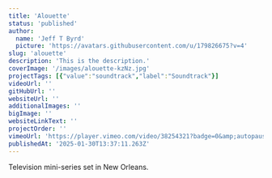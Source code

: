 ```yaml
---
title: 'Alouette'
status: 'published'
author:
  name: 'Jeff T Byrd'
  picture: 'https://avatars.githubusercontent.com/u/179826675?v=4'
slug: 'alouette'
description: 'This is the description.'
coverImage: '/images/alouette-kzNz.jpg'
projectTags: [{"value":"soundtrack","label":"Soundtrack"}]
videoUrl: ''
gitHubUrl: ''
websiteUrl: ''
additionalImages: ''
bigImage: ''
websiteLinkText: ''
projectOrder: ''
vimeoUrl: 'https://player.vimeo.com/video/38254321?badge=0&amp;autopause=0&amp;player_id=0&amp;app_id=58479'
publishedAt: '2025-01-30T13:37:11.263Z'
---
```


Television mini-series set in New Orleans.